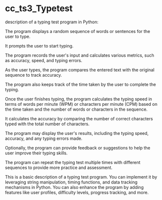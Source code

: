 # cc_ts3_Typetest
 description of a typing test program in Python:

The program displays a random sequence of words or sentences for the user to type.

It prompts the user to start typing.

The program records the user's input and calculates various metrics, such as accuracy, speed, and typing errors.

As the user types, the program compares the entered text with the original sequence to track accuracy.

The program also keeps track of the time taken by the user to complete the typing.

Once the user finishes typing, the program calculates the typing speed in terms of words per minute (WPM) or characters per minute (CPM) based on the time taken and the number of words or characters in the sequence.

It calculates the accuracy by comparing the number of correct characters typed with the total number of characters.

The program may display the user's results, including the typing speed, accuracy, and any typing errors made.

Optionally, the program can provide feedback or suggestions to help the user improve their typing skills.

The program can repeat the typing test multiple times with different sequences to provide more practice and assessment.

This is a basic description of a typing test program. You can implement it by leveraging string manipulation, timing functions, and data tracking mechanisms in Python. You can also enhance the program by adding features like user profiles, difficulty levels, progress tracking, and more.

